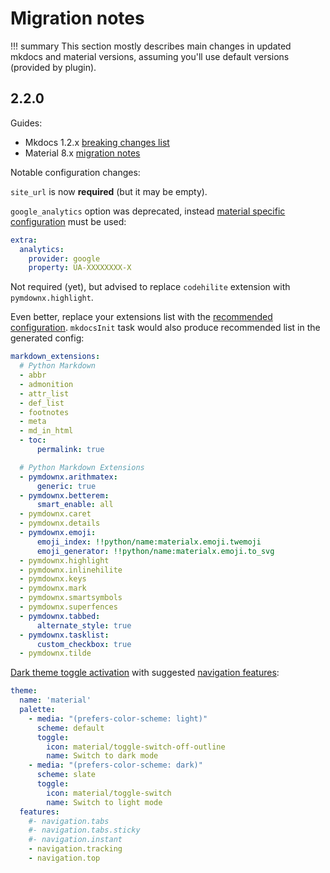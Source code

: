# Migration notes

!!! summary
    This section mostly describes main changes in updated mkdocs and material
    versions, assuming you'll use default versions (provided by plugin).

## 2.2.0 

Guides:
* Mkdocs 1.2.x [breaking changes list](https://www.mkdocs.org/about/release-notes/#backward-incompatible-changes-in-12)
* Material 8.x [migration notes](https://squidfunk.github.io/mkdocs-material/upgrade/#upgrading-from-7x-to-8x)

Notable configuration changes:

`site_url` is now **required** (but it may be empty).

`google_analytics` option was deprecated, instead [material specific configuration](https://squidfunk.github.io/mkdocs-material/upgrade/#google_analytics) 
must be used:

```yaml
extra:
  analytics:
    provider: google
    property: UA-XXXXXXXX-X
```

Not required (yet), but advised to replace `codehilite` extension with `pymdownx.highlight`.

Even better, replace your extensions list with the [recommended configuration](https://squidfunk.github.io/mkdocs-material/setup/extensions/#recommended-configuration).
`mkdocsInit` task would also produce recommended list in the generated config:

```yaml
markdown_extensions:
  # Python Markdown
  - abbr
  - admonition
  - attr_list
  - def_list
  - footnotes
  - meta
  - md_in_html
  - toc:
      permalink: true

  # Python Markdown Extensions
  - pymdownx.arithmatex:
      generic: true
  - pymdownx.betterem:
      smart_enable: all
  - pymdownx.caret
  - pymdownx.details
  - pymdownx.emoji:
      emoji_index: !!python/name:materialx.emoji.twemoji
      emoji_generator: !!python/name:materialx.emoji.to_svg
  - pymdownx.highlight
  - pymdownx.inlinehilite
  - pymdownx.keys
  - pymdownx.mark
  - pymdownx.smartsymbols
  - pymdownx.superfences
  - pymdownx.tabbed:
      alternate_style: true
  - pymdownx.tasklist:
      custom_checkbox: true
  - pymdownx.tilde
```

[Dark theme toggle activation](https://squidfunk.github.io/mkdocs-material/setup/changing-the-colors/#color-palette-toggle)
with suggested [navigation features](https://squidfunk.github.io/mkdocs-material/setup/setting-up-navigation/):

```yaml
theme:
  name: 'material'
  palette:
    - media: "(prefers-color-scheme: light)"
      scheme: default
      toggle:
        icon: material/toggle-switch-off-outline
        name: Switch to dark mode
    - media: "(prefers-color-scheme: dark)"
      scheme: slate
      toggle:
        icon: material/toggle-switch
        name: Switch to light mode
  features:
    #- navigation.tabs
    #- navigation.tabs.sticky
    #- navigation.instant
    - navigation.tracking
    - navigation.top
```